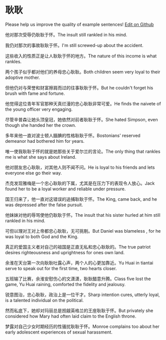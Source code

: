 # 耿耿

Please help us improve the quality of example sentences! [Edit on Github](https://github.com/jiyushe/jiyu-example-sentence-source/blob/main/chinese/genggeng.md)

<p><span class="chinese">他对那次受辱仍耿耿于怀。</span><span class="english">The insult still rankled in his mind.</span></p>

<p><span class="chinese">我仍对那次的事故耿耿于怀。</span><span class="english">I'm still screwed-up about the accident.</span></p>

<p><span class="chinese">这些收入的性质正是让人耿耿于怀的地方。</span><span class="english">The nature of this income is what rankles.</span></p>

<p><span class="chinese">两个孩子似乎都对他们的养母忠心耿耿。</span><span class="english">Both children seem very loyal to their adoptive mother.</span></p>

<p><span class="chinese">但他仍对与荣誉和财富擦肩而过的往事耿耿于怀。</span><span class="english">But he couldn't forget his brush with fame and fortune.</span></p>

<p><span class="chinese">他觉得这位青年军官那种天真烂漫的忠心耿耿非常可爱。</span><span class="english">He finds the naivete of the young officer very engaging.</span></p>

<p><span class="chinese">尽管辛普森让她头顶皇冠，她依然对前者耿耿于怀。</span><span class="english">She hated Simpson, even though she handed her the crown.</span></p>

<p><span class="chinese">多年来他一直对波士顿人腼腆的性格耿耿于怀。</span><span class="english">Bostonians' reserved demeanor had bothered him for years.</span></p>

<p><span class="chinese">唯一使我耿耿于怀的就是她那些关于爱尔兰的言论。</span><span class="english">The only thing that rankles me is what she says about Ireland.</span></p>

<p><span class="chinese">他对朋友忠心耿耿，对其他人则不闻不问。</span><span class="english">He is loyal to his friends and lets everyone else go their way.</span></p>

<p><span class="chinese">杰克发现雅梅是一个忠心耿耿的下属，尤其是在压力下的表现令人放心。</span><span class="english">Jack found her to be a loyal worker and reliable under pressure.</span></p>

<p><span class="chinese">国王归来了，他一直对这错误的追捕耿耿于怀。</span><span class="english">The King, came back, and he was depressed after the false pursuit.</span></p>

<p><span class="chinese">他妹妹对他的辱骂使他仍耿耿于怀。</span><span class="english">The insult that his sister hurled at him still rankled in his mind.</span></p>

<p><span class="chinese">可但以理对王对上帝都忠心耿耿，无可挑剔。</span><span class="english">But Daniel was blameless , for he was loyal to both God and the King.</span></p>

<p><span class="chinese">真正的爱国主义者对自己的祖国是正直无私和忠心耿耿的。</span><span class="english">The true patriot desires righteousness and uprightness for ones own land.</span></p>

<p><span class="chinese">余淮在天台第一次向耿耿吐露心声，两个人的心更加靠近。</span><span class="english">Yu Huai in tiantai serve to speak out for the first time, two hearts closer.</span></p>

<p><span class="chinese">五班输了比赛，余淮安慰伤心的文潇潇，耿耿醋意升腾。</span><span class="english">Class five lost the game, Yu Huai raining, comforted the fidelity and jealousy.</span></p>

<p><span class="chinese">锐意图治，忠心耿耿，政治上是一位干才。</span><span class="english">Sharp intention cures, utterly loyal, is a talented individual on the political.</span></p>

<p><span class="chinese">然而私底下，她却对玛丽总是觊觎英格兰的王座耿耿于怀。</span><span class="english">But privately she considered how Mary had often laid claim to the English throne.</span></p>

<p><span class="chinese">梦露对自己少女时期经历的性骚扰耿耿于怀。</span><span class="english">Monroe complains too about her early adolescent experiences of sexual harassment.</span></p>

